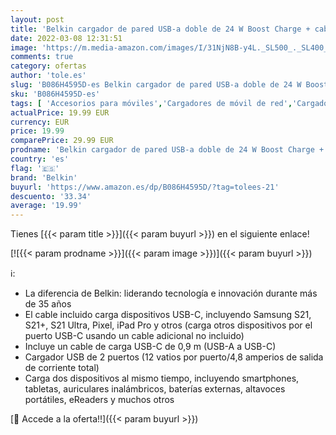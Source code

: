 ```yaml
---
layout: post
title: 'Belkin cargador de pared USB-a doble de 24 W Boost Charge + cable USB-A a USB-C  adaptador de pared USB para dispositivos de Samsung  Pixel  iPad Pro y otros '
date: 2022-03-08 12:31:51
image: 'https://m.media-amazon.com/images/I/31NjN8B-y4L._SL500_._SL400_.jpg'
comments: true
category: ofertas
author: 'tole.es'
slug: 'B086H4595D-es Belkin cargador de pared USB-a doble de 24 W Boost Charge...'
sku: 'B086H4595D-es'
tags: [ 'Accesorios para móviles','Cargadores de móvil de red','Cargadores para móviles','Comunicación móvil y accesorios','Electrónica','belkin','ipad', ]
actualPrice: 19.99 EUR
currency: EUR
price: 19.99
comparePrice: 29.99 EUR
prodname: 'Belkin cargador de pared USB-a doble de 24 W Boost Charge + cable USB-A a USB-C  adaptador de pared USB para dispositivos de Samsung  Pixel  iPad Pro y otros '
country: 'es'
flag: '🇪🇸'
brand: 'Belkin'
buyurl: 'https://www.amazon.es/dp/B086H4595D/?tag=tolees-21'
descuento: '33.34'
average: '19.99'
---
```


Tienes [{{< param title >}}]({{< param buyurl >}}) en el siguiente enlace!

[![{{< param prodname >}}]({{< param image >}})]({{< param buyurl >}})

ℹ️:

- La diferencia de Belkin: liderando tecnología e innovación durante más de 35 años
- El cable incluido carga dispositivos USB-C, incluyendo Samsung S21, S21+, S21 Ultra, Pixel, iPad Pro y otros (carga otros dispositivos por el puerto USB-C usando un cable adicional no incluido)
- Incluye un cable de carga USB-C de 0,9 m (USB-A a USB-C)
- Cargador USB de 2 puertos (12 vatios por puerto/4,8 amperios de salida de corriente total)
- Carga dos dispositivos al mismo tiempo, incluyendo smartphones, tabletas, auriculares inalámbricos, baterías externas, altavoces portátiles, eReaders y muchos otros

[🛒 Accede a la oferta!!]({{< param buyurl >}})
